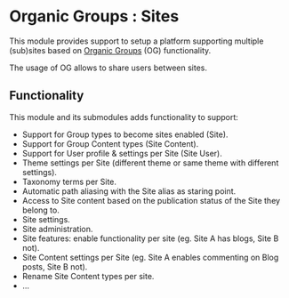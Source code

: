 # Organic Groups : Sites
This module provides support to setup a platform supporting multiple (sub)sites
based on [Organic Groups][link-og] (OG) functionality.

The usage of OG allows to share users between sites.


## Functionality
This module and its submodules adds functionality to support:

* Support for Group types to become sites enabled (Site).
* Support for Group Content types (Site Content).
* Support for User profile & settings per Site (Site User).
* Theme settings per Site (different theme or same theme with different
  settings).
* Taxonomy terms per Site.
* Automatic path aliasing with the Site alias as staring point.
* Access to Site content based on the publication status of the Site they
  belong to.
* Site settings.
* Site administration.
* Site features: enable functionality per site (eg. Site A has blogs, Site B
  not).
* Site Content settings per Site (eg. Site A enables commenting on Blog posts,
  Site B not).
* Rename Site Content types per site.
* ...


[link-og]: https://www.drupal.org/project/og
